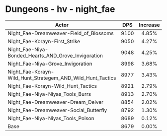 # Dungeons - hv - night_fae
| Actor | DPS | Increase |
|---|:---:|:---:|
|Night_Fae-Dreamweaver-Field_of_Blossoms|9100|4.85%|
|Night_Fae-Korayn-First_Strike|9050|4.27%|
|Night_Fae-Niya-Bonded_Hearts_AND_Grove_Invigoration|9048|4.25%|
|Night_Fae-Niya-Grove_Invigoration|8998|3.68%|
|Night_Fae-Korayn-Wild_Hunt_Strategem_AND_Wild_Hunt_Tactics|8977|3.43%|
|Night_Fae-Korayn-Wild_Hunt_Tactics|8921|2.79%|
|Night_Fae-Niya-Niyas_Tools_Burrs|8913|2.70%|
|Night_Fae-Dreamweaver-Dream_Delver|8854|2.02%|
|Night_Fae-Dreamweaver-Social_Butterfly|8792|1.30%|
|Night_Fae-Niya-Niyas_Tools_Poison|8689|0.12%|
|Base|8679|0.00%|
